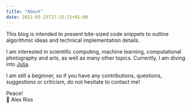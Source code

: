 ```yaml
---
title: "About"
date: 2021-03-25T17:35:21+01:00
---
```


This blog is intended to present bite-sized code snippets to outline algorithmic ideas and technical implementation details.

I am interested in scientific computing, machine learning, computational photography and arts, as well as many other topics. Currently, I am diving into [Julia](https://julialang.org/).

I am still a beginner, so if you have any contributions, questions, suggestions or criticism, do not hesitate to contact me!

Peace!  
🖖 Alex Riss
